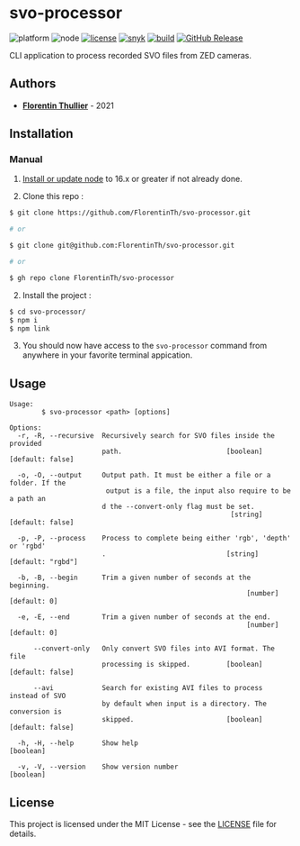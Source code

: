 # svo-processor

![platform](https://img.shields.io/badge/platform-win--32%20%7C%20win--64-lightgrey) ![node](https://img.shields.io/badge/node-%3E%3D16-blue) [![license](https://img.shields.io/github/license/florentinth/svo-processor?color=blue)](https://github.com/FlorentinTh/svo-processor/blob/master/LICENSE)
[![snyk](https://github.com/FlorentinTh/svo-processor/actions/workflows/dependencies.yml/badge.svg)](https://github.com/FlorentinTh/svo-processor/actions/workflows/dependencies.yml) [![build](https://github.com/FlorentinTh/svo-processor/actions/workflows/build.yml/badge.svg)](https://github.com/FlorentinTh/svo-processor/actions/workflows/build.yml) [![GitHub Release](https://img.shields.io/github/release/FlorentinTh/svo-processor)](https://github.com/FlorentinTh/svo-processor/releases)

CLI application to process recorded SVO files from ZED cameras.

## Authors

- [**Florentin Thullier**](https://github.com/FlorentinTh) - 2021

## Installation
### Manual

1. [Install or update node](https://nodejs.org/dist/latest-v16.x/) to 16.x or greater if not already done.

2. Clone this repo :
```sh
$ git clone https://github.com/FlorentinTh/svo-processor.git

# or

$ git clone git@github.com:FlorentinTh/svo-processor.git

# or

$ gh repo clone FlorentinTh/svo-processor

```

2. Install the project :

```sh
$ cd svo-processor/
$ npm i
$ npm link
```

3. You should now have access to the ```svo-processor``` command from anywhere in your favorite terminal appication.

## Usage
```
Usage:
        $ svo-processor <path> [options]

Options:
  -r, -R, --recursive  Recursively search for SVO files inside the provided
                       path.                          [boolean] [default: false]

  -o, -O, --output     Output path. It must be either a file or a folder. If the
                        output is a file, the input also require to be a path an
                       d the --convert-only flag must be set.
                                                       [string] [default: false]

  -p, -P, --process    Process to complete being either 'rgb', 'depth' or 'rgbd'
                       .                              [string] [default: "rgbd"]

  -b, -B, --begin      Trim a given number of seconds at the beginning.
                                                           [number] [default: 0]

  -e, -E, --end        Trim a given number of seconds at the end.
                                                           [number] [default: 0]

      --convert-only   Only convert SVO files into AVI format. The file
                       processing is skipped.         [boolean] [default: false]

      --avi            Search for existing AVI files to process instead of SVO
                       by default when input is a directory. The conversion is
                       skipped.                       [boolean] [default: false]

  -h, -H, --help       Show help                                       [boolean]

  -v, -V, --version    Show version number                             [boolean]
```

## License

This project is licensed under the MIT License - see the [LICENSE](LICENSE) file for details.
